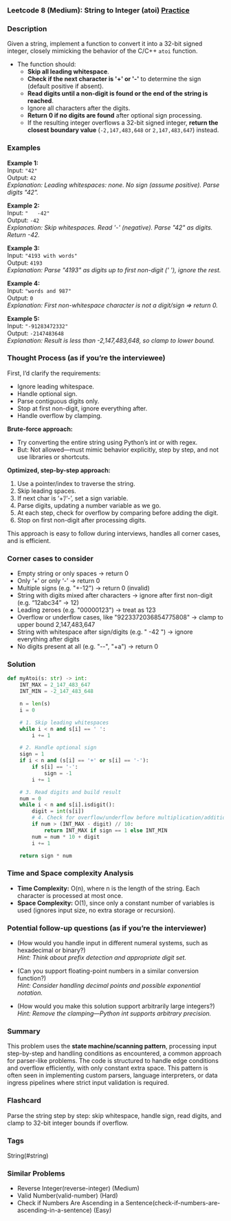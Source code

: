 ### Leetcode 8 (Medium): String to Integer (atoi) [Practice](https://leetcode.com/problems/string-to-integer-atoi)

### Description  
Given a string, implement a function to convert it into a 32-bit signed integer, closely mimicking the behavior of the C/C++ `atoi` function.  
- The function should:  
  - **Skip all leading whitespace**.
  - **Check if the next character is '+' or '-'** to determine the sign (default positive if absent).
  - **Read digits until a non-digit is found or the end of the string is reached**.
  - Ignore all characters after the digits.
  - **Return 0 if no digits are found** after optional sign processing.
  - If the resulting integer overflows a 32-bit signed integer, **return the closest boundary value** (`-2,147,483,648` or `2,147,483,647`) instead.

### Examples  

**Example 1:**  
Input: `"42"`  
Output: `42`  
*Explanation: Leading whitespaces: none. No sign (assume positive). Parse digits "42".*

**Example 2:**  
Input: `"   -42"`  
Output: `-42`  
*Explanation: Skip whitespaces. Read '-' (negative). Parse "42" as digits. Return -42.*

**Example 3:**  
Input: `"4193 with words"`  
Output: `4193`  
*Explanation: Parse "4193" as digits up to first non-digit (' '), ignore the rest.*

**Example 4:**  
Input: `"words and 987"`  
Output: `0`  
*Explanation: First non-whitespace character is not a digit/sign ⇒ return 0.*

**Example 5:**  
Input: `"-91283472332"`  
Output: `-2147483648`  
*Explanation: Result is less than -2,147,483,648, so clamp to lower bound.*

### Thought Process (as if you’re the interviewee)  
First, I’d clarify the requirements:
- Ignore leading whitespace.
- Handle optional sign.
- Parse contiguous digits only.
- Stop at first non-digit, ignore everything after.
- Handle overflow by clamping.

**Brute-force approach:**  
- Try converting the entire string using Python’s int or with regex.
- But: Not allowed—must mimic behavior explicitly, step by step, and not use libraries or shortcuts.

**Optimized, step-by-step approach:**
1. Use a pointer/index to traverse the string.
2. Skip leading spaces.
3. If next char is ‘+’/‘-’, set a sign variable.
4. Parse digits, updating a number variable as we go.
5. At each step, check for overflow by comparing before adding the digit.
6. Stop on first non-digit after processing digits.

This approach is easy to follow during interviews, handles all corner cases, and is efficient.

### Corner cases to consider  
- Empty string or only spaces → return 0
- Only ‘+’ or only ‘-’ → return 0
- Multiple signs (e.g. "+-12") → return 0 (invalid)
- String with digits mixed after characters → ignore after first non-digit (e.g. “12abc34” → 12)
- Leading zeroes (e.g. "00000123") → treat as 123
- Overflow or underflow cases, like "9223372036854775808" → clamp to upper bound 2,147,483,647
- String with whitespace after sign/digits (e.g. "   -42  ") → ignore everything after digits
- No digits present at all (e.g. "--", "+a") → return 0

### Solution

```python
def myAtoi(s: str) -> int:
    INT_MAX = 2_147_483_647
    INT_MIN = -2_147_483_648

    n = len(s)
    i = 0

    # 1. Skip leading whitespaces
    while i < n and s[i] == ' ':
        i += 1

    # 2. Handle optional sign
    sign = 1
    if i < n and (s[i] == '+' or s[i] == '-'):
        if s[i] == '-':
            sign = -1
        i += 1

    # 3. Read digits and build result
    num = 0
    while i < n and s[i].isdigit():
        digit = int(s[i])
        # 4. Check for overflow/underflow before multiplication/addition
        if num > (INT_MAX - digit) // 10:
            return INT_MAX if sign == 1 else INT_MIN
        num = num * 10 + digit
        i += 1

    return sign * num
```

### Time and Space complexity Analysis  

- **Time Complexity:** O(n), where n is the length of the string. Each character is processed at most once.
- **Space Complexity:** O(1), since only a constant number of variables is used (ignores input size, no extra storage or recursion).

### Potential follow-up questions (as if you’re the interviewer)  

- (How would you handle input in different numeral systems, such as hexadecimal or binary?)  
  *Hint: Think about prefix detection and appropriate digit set.*

- (Can you support floating-point numbers in a similar conversion function?)  
  *Hint: Consider handling decimal points and possible exponential notation.*

- (How would you make this solution support arbitrarily large integers?)  
  *Hint: Remove the clamping—Python int supports arbitrary precision.*

### Summary
This problem uses the **state machine/scanning pattern**, processing input step-by-step and handling conditions as encountered, a common approach for parser-like problems. The code is structured to handle edge conditions and overflow efficiently, with only constant extra space. This pattern is often seen in implementing custom parsers, language interpreters, or data ingress pipelines where strict input validation is required.


### Flashcard
Parse the string step by step: skip whitespace, handle sign, read digits, and clamp to 32-bit integer bounds if overflow.

### Tags
String(#string)

### Similar Problems
- Reverse Integer(reverse-integer) (Medium)
- Valid Number(valid-number) (Hard)
- Check if Numbers Are Ascending in a Sentence(check-if-numbers-are-ascending-in-a-sentence) (Easy)